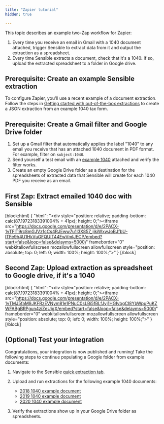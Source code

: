 ```yaml
---
title: "Zapier tutorial"
hidden: true

---
```


This topic describes an example two-Zap workflow for Zapier:

1. Every time you receive an email in Gmail with a 1040 document attached, trigger Sensible to extract data from it and output the extraction as a spreadsheet.
2. Every time Sensible extracts a document, check that it's a 1040. If so, upload the extracted spreadsheet to a folder in Google drive.

Prerequisite: Create an example Sensible extraction
----

To configure Zapier, you'll use a recent example of a document extraction. Follow the steps in [Getting started with out-of-the-box extractions](doc:excel-quickstart) to create a JSON extraction from an example 1040 tax form. 

Prerequisite: Create a Gmail filter and Google Drive folder
----

1. Set up a Gmail filter that automatically applies the label "1040" to any email you receive that has an attached 1040 document in PDF format. For example, filter on `subject:1040`. 
2. Send yourself a test email with an [example 1040](https://github.com/sensible-hq/sensible-configuration-library/raw/main/tax_forms/1040/2021/1040_2021_sample.pdf)  attached and verify the filter works.
3. Create an empty Google Drive folder as a destination for the spreadsheets of extracted data that Sensible will create for each 1040 PDF you receive as an email.

First Zap: Extract emailed 1040 doc with Sensible
---



[block:html]
{
  "html": "<div style=\"position: relative; padding-bottom: calc(87.19723183391004% + 41px); height: 0;\"><iframe src=\"https://docs.google.com/presentation/d/e/2PACX-1vTFlT9rc8mGJVz1cCs4RJEww7u1I3X857_jikiWxwJoBJfbU-ITFe9h4U1HkVuGFQUlT44EwVmlJECP/embed?start=false&loop=false&delayms=5000\" frameborder=\"0\" webkitallowfullscreen mozallowfullscreen allowfullscreen style=\"position: absolute; top: 0; left: 0; width: 100%; height: 100%;\"></iframe></div>"
}
[/block]

Second Zap: Upload extraction as spreadsheet to Google drive, if it's a 1040
---



[block:html]
{
  "html": "<div style=\"position: relative; padding-bottom: calc(87.19723183391004% + 41px); height: 0;\"><iframe src=\"https://docs.google.com/presentation/d/e/2PACX-1vTMJ5faM9JKFRzEVNym81e1PNuC0sLBi5fBLfJyj1HGIvbgCI8YbWpuPuKZWFABgBRPgun4ziZeUigX/embed?start=false&loop=false&delayms=5000\" frameborder=\"0\" webkitallowfullscreen mozallowfullscreen allowfullscreen style=\"position: absolute; top: 0; left: 0; width: 100%; height: 100%;\"></iframe></div>"
}
[/block]



(Optional) Test your integration
---

Congratulations, your integration is now published and running! Take the following steps to continue populating a Google folder from example documents:

1. Navigate to the Sensible [quick extraction tab](https://app.sensible.so/quick-extraction/).
2. Upload and run extractions for the following example 1040 documents:
   - [2018 1040 example document](https://github.com/sensible-hq/sensible-configuration-library/tree/main/tax_forms/1040/2018)
   - [2019 1040 example document](https://github.com/sensible-hq/sensible-configuration-library/tree/main/tax_forms/1040/2019)
   - [2020 1040 example document](https://github.com/sensible-hq/sensible-configuration-library/tree/main/tax_forms/1040/2020)

3. Verify the extractions show up in your Google Drive folder as spreadsheets.


